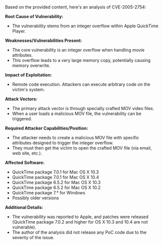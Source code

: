 Based on the provided content, here's an analysis of CVE-2005-2754:

**Root Cause of Vulnerability:**
- The vulnerability stems from an integer overflow within Apple QuickTime Player.

**Weaknesses/Vulnerabilities Present:**
- The core vulnerability is an integer overflow when handling movie attributes.
- This overflow leads to a very large memory copy, potentially causing memory overwrite.

**Impact of Exploitation:**
- Remote code execution. Attackers can execute arbitrary code on the victim's system.

**Attack Vectors:**
- The primary attack vector is through specially crafted MOV video files.
- When a user loads a malicious MOV file, the vulnerability can be triggered.

**Required Attacker Capabilities/Position:**
- The attacker needs to create a malicious MOV file with specific attributes designed to trigger the integer overflow.
- They must then get the victim to open the crafted MOV file (via email, web site, etc.).

**Affected Software:**
- QuickTime package 7.0.1 for Mac OS X 10.3
- QuickTime package 7.0.1 for Mac OS X 10.4
- QuickTime package 6.5.2 for Mac OS X 10.3
- QuickTime package 6.5.2 for Mac OS X 10.2
- QuickTime package 7.* for Windows
- Possibly older versions

**Additional Details:**
- The vulnerability was reported to Apple, and patches were released (QuickTime package 7.0.2 and higher for OS X 10.3 and 10.4 are not vulnerable).
- The author of the analysis did not release any PoC code due to the severity of the issue.